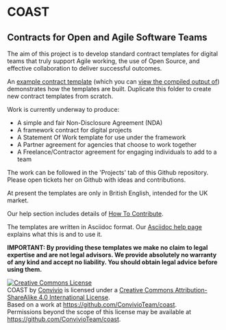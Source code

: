 # COAST
## Contracts for Open and Agile Software Teams

The aim of this project is to develop standard contract templates for digital teams that truly support Agile working, the use of Open Source, and effective collaboration to deliver successful outcomes.

An [example contract template](./ContractTemplates/EN-GB/Example) (which you can [view the compiled output of](http://htmlpreview.github.com/?https://github.com/ConvivioTeam/coast/blob/master/ContractTemplates/EN-GB/Example/example.html)) demonstrates how the templates are built. Duplicate this folder to create new contract templates from scratch.

Work is currently underway to produce:
* A simple and fair Non-Disclosure Agreement (NDA)
* A framework contract for digital projects
* A Statement Of Work template for use under the framework
* A Partner agreement for agencies that choose to work together
* A Freelance/Contractor agreement for engaging individuals to add to a team

The work can be followed in the 'Projects' tab of this Github repository. Please open tickets her on Github with ideas and contributions.

At present the templates are only in British English, intended for the UK market.

Our help section includes details of [How To Contribute](./Help/contributing.md).

The templates are written in Asciidoc format. Our [Asciidoc help page](./Help/asciidoc.md) explains what this is and to use it.


**IMPORTANT: By providing these templates we make no claim to legal expertise and are not legal advisors. We provide absolutely no warranty of any kind and accept no liability. You should obtain legal advice before using them.**

<a rel="license" href="http://creativecommons.org/licenses/by-sa/4.0/"><img alt="Creative Commons License" style="border-width:0" src="https://i.creativecommons.org/l/by-sa/4.0/88x31.png" /></a><br /><span xmlns:dct="http://purl.org/dc/terms/" href="http://purl.org/dc/dcmitype/Text" property="dct:title" rel="dct:type">COAST</span> by <a xmlns:cc="http://creativecommons.org/ns#" href="https://www.weareconvivio.com" property="cc:attributionName" rel="cc:attributionURL">Convivio</a> is licensed under a <a rel="license" href="http://creativecommons.org/licenses/by-sa/4.0/">Creative Commons Attribution-ShareAlike 4.0 International License</a>.<br />Based on a work at <a xmlns:dct="http://purl.org/dc/terms/" href="https://github.com/ConvivioTeam/coast" rel="dct:source">https://github.com/ConvivioTeam/coast</a>.<br />Permissions beyond the scope of this license may be available at <a xmlns:cc="http://creativecommons.org/ns#" href="https://github.com/ConvivioTeam/coast" rel="cc:morePermissions">https://github.com/ConvivioTeam/coast</a>.
